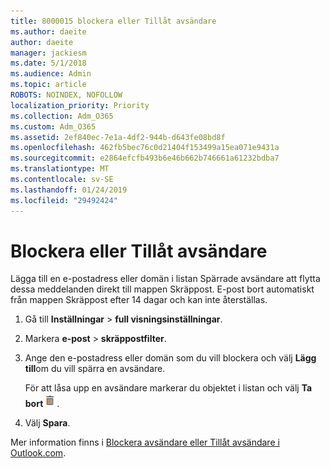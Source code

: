 ```yaml
---
title: 8000015 blockera eller Tillåt avsändare
ms.author: daeite
author: daeite
manager: jackiesm
ms.date: 5/1/2018
ms.audience: Admin
ms.topic: article
ROBOTS: NOINDEX, NOFOLLOW
localization_priority: Priority
ms.collection: Adm_O365
ms.custom: Adm_O365
ms.assetid: 2ef840ec-7e1a-4df2-944b-d643fe08bd8f
ms.openlocfilehash: 462fb5bec76c0d21404f153499a15ea071e9431a
ms.sourcegitcommit: e2864efcfb493b6e46b662b746661a61232bdba7
ms.translationtype: MT
ms.contentlocale: sv-SE
ms.lasthandoff: 01/24/2019
ms.locfileid: "29492424"
---
```

# <a name="block-or-unblock-senders"></a>Blockera eller Tillåt avsändare

Lägga till en e-postadress eller domän i listan Spärrade avsändare att flytta dessa meddelanden direkt till mappen Skräppost. E-post bort automatiskt från mappen Skräppost efter 14 dagar och kan inte återställas.
  
1. Gå till **Inställningar** \> **full visningsinställningar**. 
    
2. Markera **e-post** \> **skräppostfilter**. 
    
3. Ange den e-postadress eller domän som du vill blockera och välj **Lägg till**om du vill spärra en avsändare. 
    
    För att låsa upp en avsändare markerar du objektet i listan och välj **Ta bort**![bort](media/deb47846-8483-4f9d-813a-fc8fe288b583.png).
    
4. Välj **Spara**. 
    
Mer information finns i [Blockera avsändare eller Tillåt avsändare i Outlook.com](https://go.microsoft.com/fwlink/p/?linkid=873133).
  

